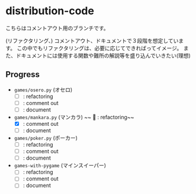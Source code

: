 # distribution-code

こちらはコメントアウト用のブランチです。

(リファクタリング、) コメントアウト、ドキュメントで３段階を想定しています。
この中でもリファクタリングは、必要に応じてできればってイメージ。
また、ドキュメントには使用する関数や難所の解説等を盛り込んでいきたい(理想)

## Progress

- `games/osero.py` (オセロ)
  - [ ] : refactoring
  - [ ] : comment out
  - [ ] : document

- `games/mankara.py` (マンカラ)
~~ 🔳 : refactoring~~
  - [x] : comment out
  - [ ] : document

- `games/poker.py` (ポーカー)
  - [ ] : refactoring
  - [ ] : comment out
  - [ ] : document

- `games-with-pygame` (マインスイーパー)
  - [ ] : refactoring
  - [ ] : comment out
  - [ ] : document